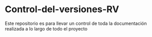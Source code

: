 # Control-del-versiones-RV
Este repositorio es para llevar un control de toda la documentación realizada a lo largo de todo el proyecto
